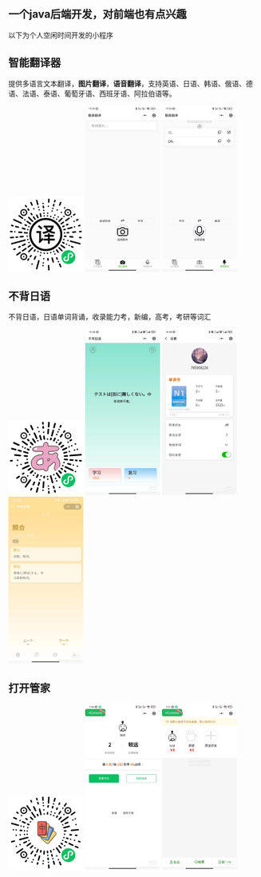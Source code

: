 ## 一个java后端开发，对前端也有点兴趣
以下为个人空闲时间开发的小程序

## 智能翻译器
提供多语言文本翻译，**图片翻译**，**语音翻译**，支持英语、日语、韩语、俄语、德语、法语、泰语、葡萄牙语、西班牙语、阿拉伯语等。

<img src="./翻译.jpg" width="150px">
<img src="./翻译1.jpg" width="150px">
<img src="./翻译2.jpg" width="150px">



## 不背日语
不背日语，日语单词背诵，收录能力考，新编，高考，考研等词汇

<img src="./不背.jpg" width="150px">
<img src="./不背1.jpg" width="150px">
<img src="./不背2.jpg" width="150px">
<img src="./不背3.jpg" width="150px">

## 打开管家

<img src="./打牌.jpg" width="150px">
<img src="./打牌1.jpg" width="150px">
<img src="./打牌2.jpg" width="150px">

